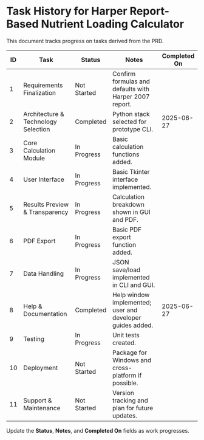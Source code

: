 # Task History for Harper Report-Based Nutrient Loading Calculator

This document tracks progress on tasks derived from the PRD.

| ID | Task | Status | Notes | Completed On |
|----|------|--------|-------|--------------|
| 1  | Requirements Finalization | Not Started | Confirm formulas and defaults with Harper 2007 report. | |
| 2  | Architecture & Technology Selection | Completed | Python stack selected for prototype CLI. | 2025-06-27 |
| 3  | Core Calculation Module | In Progress | Basic calculation functions added. | |
| 4  | User Interface | In Progress | Basic Tkinter interface implemented. | |
| 5  | Results Preview & Transparency | In Progress | Calculation breakdown shown in GUI and PDF. | |
| 6  | PDF Export | In Progress | Basic PDF export function added. | |
| 7  | Data Handling | In Progress | JSON save/load implemented in CLI and GUI. | |
| 8  | Help & Documentation | Completed | Help window implemented; user and developer guides added. | 2025-06-27 |
| 9  | Testing | In Progress | Unit tests created. | |
| 10 | Deployment | Not Started | Package for Windows and cross-platform if possible. | |
| 11 | Support & Maintenance | Not Started | Version tracking and plan for future updates. | |

Update the **Status**, **Notes**, and **Completed On** fields as work progresses.
